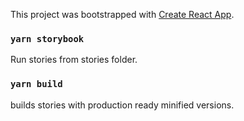 This project was bootstrapped with [Create React App](https://github.com/facebook/create-react-app).

### `yarn storybook`

Run stories from stories folder.

### `yarn build`

builds stories with production ready minified versions.
